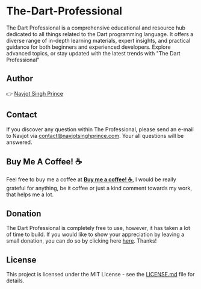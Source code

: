 # The-Dart-Professional

The Dart Professional is a comprehensive educational and resource hub dedicated to all things related to the Dart programming language.
It offers a diverse range of in-depth learning materials, expert insights, and practical guidance for both beginners and experienced developers.
Explore advanced topics, or stay updated with the latest trends with "The Dart Professional"

## Author
:point_right: [Navjot Singh Prince](https://github.com/navjotsinghprince)


## Contact
If you discover any question within The Professional, please send an e-mail to Navjot via [contact@navjotsinghprince.com](mailto:contact@navjotsinghprince.com). Your all questions will be answered.


## Buy Me A Coffee! :coffee: 
Feel free to buy me a coffee at [__Buy me a coffee! :coffee:__]( https://ko-fi.com/princeferozepuria), I would be really grateful for anything, be it coffee or just a kind comment towards my work, that helps me a lot.

## Donation
The Dart Professional is completely free to use, however, it has taken a lot of time to build. If you would like to show your appreciation by leaving a small donation, you can do so by clicking here [here](https://www.paypal.com/paypalme/navjotsinghprince). Thanks!

## License
This project is licensed under the MIT License - see the [LICENSE.md](LICENSE.md)
file for details.